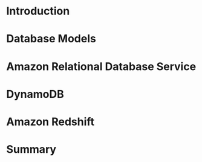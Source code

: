 # Introduction
# Database Models
# Amazon Relational Database Service
# DynamoDB
# Amazon Redshift
# Summary
